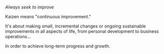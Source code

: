 _Always seek to improve_

Kaizen means "continuous improvement."

It's about making small, incremental changes or ongoing sustainable improvements in all aspects of life, from personal development to business operations...

In order to achieve long-term progress and growth.